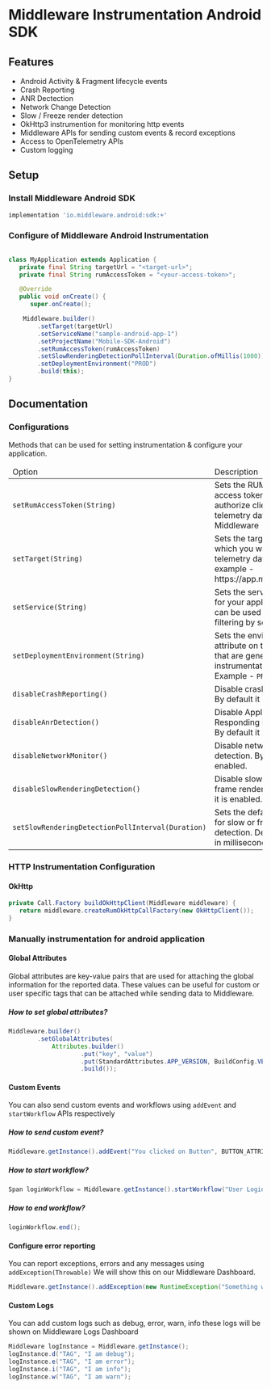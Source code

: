 # Middleware Instrumentation Android SDK

## Features
- Android Activity & Fragment lifecycle events
- Crash Reporting
- ANR Dectection
- Network Change Detection
- Slow / Freeze render detection
- OkHttp3 instrumention for monitoring http events
- Middleware APIs for sending custom events & record exceptions
- Access to OpenTelemetry APIs
- Custom logging

## Setup


### Install Middleware Android SDK

```groovy
implementation 'io.middleware.android:sdk:+'
```

### Configure of Middleware Android Instrumentation

```java

class MyApplication extends Application {
   private final String targetUrl = "<target-url>";
   private final String rumAccessToken = "<your-access-token>";

   @Override
   public void onCreate() {
      super.onCreate();

    Middleware.builder()
        .setTarget(targetUrl)
        .setServiceName("sample-android-app-1")
        .setProjectName("Mobile-SDK-Android")
        .setRumAccessToken(rumAccessToken)
        .setSlowRenderingDetectionPollInterval(Duration.ofMillis(1000))
        .setDeploymentEnvironment("PROD")
        .build(this);
}

```

## Documentation

### Configurations

Methods that can be used for setting instrumentation & configure your application.

<table>
<thead>
<tr><td>Option</td><td>Description</td><tr>
</thead>
<tbody>
<tr>
    <td>
        <code lang="java">setRumAccessToken(String)</code>
    </td>
    <td>
        Sets the RUM account access token to authorize client to send telemetry data to Middleware
    </td>
</tr>

<tr>
    <td>
        <code lang="java">setTarget(String)</code>
    </td>
    <td>
        Sets the target URL to which you want to send telemetry data. For example - https://app.middleware.io
    </td>
</tr>

<tr>
    <td>
        <code lang="java">setService(String)</code>
    </td>
    <td>
        Sets the service name for your application. This can be used furthur for filtering by service name.
    </td>
</tr>

<tr>
    <td>
        <code lang="java">setDeploymentEnvironment(String)</code>
    </td>
    <td>
        Sets the environment attribute on the spans that are generated by the instrumentation. For Example  - <code>PROD</code> | <code> DEV </code>
    </td>
</tr>

<tr>
    <td>
        <code lang="java">disableCrashReporting()</code>
    </td>
    <td>
        Disable crash reporting. By default it is enabled.
    </td>
</tr>

<tr>
    <td>
        <code lang="java">disableAnrDetection()</code>
    </td>
    <td>
        Disable Application Not Responding Detection. By default it is enabled.
    </td>
</tr>
<tr>
    <td>
        <code lang="java">disableNetworkMonitor()</code>
    </td>
    <td>
        Disable network change detection. By default it is enabled.
    </td>
</tr>
<tr>
    <td>
        <code lang="java">disableSlowRenderingDetection()</code>
    </td>
    <td>
        Disable slow or frozen frame renders. By default it is enabled.
    </td>
</tr>
<tr>
    <td>
        <code lang="java">setSlowRenderingDetectionPollInterval(Duration)</code>
    </td>
    <td>
        Sets the default polling for slow or frozen render detection. Default value in milliseconds is <code>1000</code>
    </td>
</tr>
</tbody>
</table>

### HTTP Instrumentation Configuration

#### OkHttp

```java
private Call.Factory buildOkHttpClient(Middleware middleware) {
   return middleware.createRumOkHttpCallFactory(new OkHttpClient());
}
```

### Manually instrumentation for android application

#### Global Attributes


Global attributes are key-value pairs that are used for attaching the global information for the reported data. These values can be useful for custom or user specific tags that can be attached while sending data to Middleware.

##### How to set global attributes?

```java
Middleware.builder()
        .setGlobalAttributes(
            Attributes.builder()
                    .put("key", "value")
                    .put(StandardAttributes.APP_VERSION, BuildConfig.VERSION_NAME)
                    .build());
```

#### Custom Events

You can also send custom events and workflows using <code>addEvent</code> and <code>startWorkflow</code> APIs respectively

##### How to send custom event?
```java
Middleware.getInstance().addEvent("You clicked on Button", BUTTON_ATTRIBUES);
```

##### How to start workflow?
```java
Span loginWorkflow = Middleware.getInstance().startWorkflow("User Login Flow");
```

##### How to end workflow?
```java
loginWorkflow.end();
```

#### Configure error reporting

You can report exceptions, errors and any messages using `addException(Throwable)` We will show this on our Middleware Dashboard.

```java
Middleware.getInstance().addException(new RuntimeException("Something went wrong!"), Attributes.empty())
```

#### Custom Logs

You can add custom logs such as debug, error, warn, info these logs will be shown on Middleware Logs Dashboard

```java
Middleware logInstance = Middleware.getInstance();
logInstance.d("TAG", "I am debug");
logInstance.e("TAG", "I am error");
logInstance.i("TAG", "I am info");
logInstance.w("TAG", "I am warn");
```

